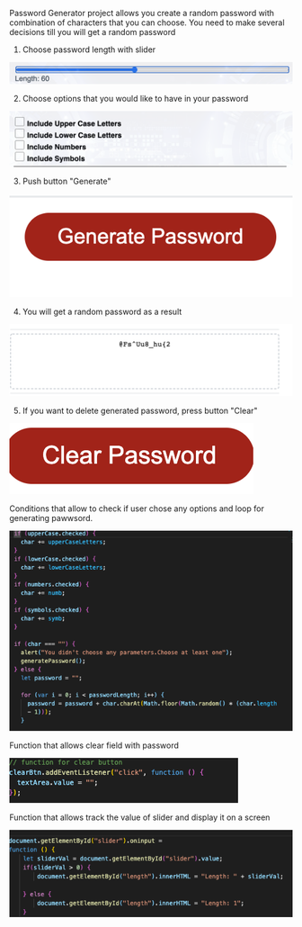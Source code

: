 Password Generator project allows you create a random password with combination of characters that you can choose.
You need to make several decisions till you will get a random password


1. Choose password length with slider 


![Slider](images/ScreenShotSlider.png)


2. Choose options that you would like to have in your password

![Options](images/ScreenShotChoices.png)


3. Push button "Generate"

![Generate Button](images/ScreenShotBtnGenerate.png)


4. You will get a random password as a result


![Password](images/ScreenShotPassword.png)

5. If you want to delete generated password, press button "Clear"

![Clear button](images/ScreenShotClear.png)

Conditions that allow to check if user chose any options and loop for generating pawwsord.

![Conditions and loop](images/ScreenShotConditions.png)


Function that allows clear field with password

![Clear function](images/ScreenShotClearFunction.png)


Function that allows track the value of slider and display it on a screen


![Tracking value](images/ScreenShotTrackingLength.png)


